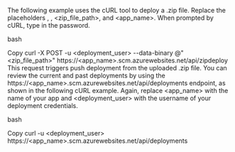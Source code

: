The following example uses the cURL tool to deploy a .zip file. Replace the placeholders <username>, <password>, <zip_file_path>, and <app_name>. When prompted by cURL, type in the password.

bash

Copy
curl -X POST -u <deployment_user> --data-binary @"<zip_file_path>" https://<app_name>.scm.azurewebsites.net/api/zipdeploy
This request triggers push deployment from the uploaded .zip file. You can review the current and past deployments by using the https://<app_name>.scm.azurewebsites.net/api/deployments endpoint, as shown in the following cURL example. Again, replace <app_name> with the name of your app and <deployment_user> with the username of your deployment credentials.

bash

Copy
curl -u <deployment_user> https://<app_name>.scm.azurewebsites.net/api/deployments